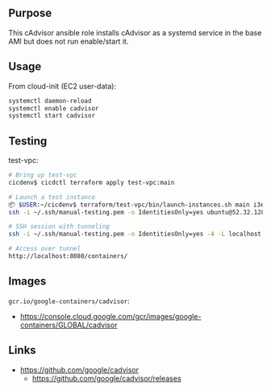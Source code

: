 ## Purpose
This cAdvisor ansible role installs cAdvisor as a systemd service
in the base AMI but does not run enable/start it.

## Usage
From cloud-init (EC2 user-data):
```bash
systemctl daemon-reload
systemctl enable cadvisor
systemctl start cadvisor
```

## Testing
test-vpc:
```bash
# Bring up test-vpc
cicdenv$ cicdctl terraform apply test-vpc:main

# Launch a test instance
📦 $USER:~/cicdenv$ terraform/test-vpc/bin/launch-instances.sh main i3en.large
ssh -i ~/.ssh/manual-testing.pem -o IdentitiesOnly=yes ubuntu@52.32.128.106

# SSH session with tunneling
ssh -i ~/.ssh/manual-testing.pem -o IdentitiesOnly=yes -4 -L localhost:8080:localhost:3546 ubuntu@52.32.128.106

# Access over tunnel
http://localhost:8080/containers/
```

## Images
`gcr.io/google-containers/cadvisor`:
* https://console.cloud.google.com/gcr/images/google-containers/GLOBAL/cadvisor

## Links
* https://github.com/google/cadvisor
  * https://github.com/google/cadvisor/releases
